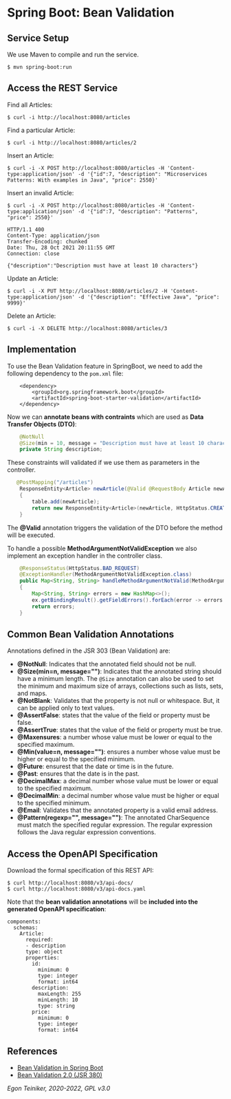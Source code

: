 # Spring Boot: Bean Validation


## Service Setup

We use Maven to compile and run the service.
```
$ mvn spring-boot:run
```

## Access the REST Service

Find all Articles:
```
$ curl -i http://localhost:8080/articles

```

Find a particular Article:
```    
$ curl -i http://localhost:8080/articles/2

```
 
Insert an Article:
```
$ curl -i -X POST http://localhost:8080/articles -H 'Content-type:application/json' -d '{"id":7, "description": "Microservices Patterns: With examples in Java", "price": 2550}'
```

Insert an invalid Article:
```
$ curl -i -X POST http://localhost:8080/articles -H 'Content-type:application/json' -d '{"id":7, "description": "Patterns", "price": 2550}'

HTTP/1.1 400 
Content-Type: application/json
Transfer-Encoding: chunked
Date: Thu, 28 Oct 2021 20:11:55 GMT
Connection: close

{"description":"Description must have at least 10 characters"}
```


Update an Article:
```    
$ curl -i -X PUT http://localhost:8080/articles/2 -H 'Content-type:application/json' -d '{"description": "Effective Java", "price": 9999}'

```

Delete an Article:
```    
$ curl -i -X DELETE http://localhost:8080/articles/3
```

## Implementation

To use the Bean Validation feature in SpringBoot, we need to add the following dependency to the `pom.xml` file:

```
    <dependency>
        <groupId>org.springframework.boot</groupId>
        <artifactId>spring-boot-starter-validation</artifactId>
    </dependency>
```

Now we can **annotate beans with contraints** which are used as **Data Transfer Objects (DTO)**:

```Java
    @NotNull
    @Size(min = 10, message = "Description must have at least 10 characters")
    private String description;
```

These constraints will validated if we use them as parameters in the controller.
```Java
   @PostMapping("/articles")
    ResponseEntity<Article> newArticle(@Valid @RequestBody Article newArticle)
    {
        table.add(newArticle);
        return new ResponseEntity<Article>(newArticle, HttpStatus.CREATED);
    }
```
The **@Valid** annotation triggers the validation of the DTO before the method will be executed.

To handle a possible **MethodArgumentNotValidException** we also implement an exception handler in the controller
class.
```Java
    @ResponseStatus(HttpStatus.BAD_REQUEST)
    @ExceptionHandler(MethodArgumentNotValidException.class)
    public Map<String, String> handleMethodArgumentNotValid(MethodArgumentNotValidException ex)
    {
        Map<String, String> errors = new HashMap<>();
        ex.getBindingResult().getFieldErrors().forEach(error -> errors.put(error.getField(), error.getDefaultMessage()));
        return errors;
    }
```

## Common Bean Validation Annotations

Annotations defined in the JSR 303 (Bean Validation) are:
* **@NotNull**: Indicates that the annotated field should not be null.
* **@Size(min=n, message="")**: Indicates that the annotated string should have a minimum length. 
   The `@Size` annotation can also be used to set the minimum and maximum size of arrays, collections such as lists, sets, and maps.
* **@NotBlank**: Validates that the property is not null or whitespace. But, it can be applied only to text values.
* **@AssertFalse**: states that the value of the field or property must be false.
* **@AssertTrue**: states that the value of the field or property must be true.
* **@Maxensures**: a number whose value must be lower or equal to the specified maximum.
* **@Min(value=n, message="")**: ensures a number whose value must be higher or equal to the specified minimum.
* **@Future**: ensurest that the date or time is in the future.
* **@Past**: ensures that the date is in the past.
* **@DecimalMax**: a decimal number whose value must be lower or equal to the specified maximum.
* **@DecimalMin**: a decimal number whose value must be higher or equal to the specified minimum.
* **@Email**: Validates that the annotated property is a valid email address.
* **@Pattern(regexp="", message="")**: The annotated CharSequence must match the specified regular expression. The regular expression follows the Java regular expression conventions.

## Access the OpenAPI Specification

Download the formal specification of this REST API:
```
$ curl http://localhost:8080/v3/api-docs/
$ curl http://localhost:8080/v3/api-docs.yaml
```

Note that the **bean validation annotations** will be **included into the generated OpenAPI specification**:
```
components:
  schemas:
    Article:
      required:
      - description
      type: object
      properties:
        id:
          minimum: 0
          type: integer
          format: int64
        description:
          maxLength: 255
          minLength: 10
          type: string
        price:
          minimum: 0
          type: integer
          format: int64
```

## References
* [Bean Validation in Spring Boot](https://springframework.guru/bean-validation-in-spring-boot/)
* [Bean Validation 2.0 (JSR 380)](https://beanvalidation.org/2.0-jsr380/)

*Egon Teiniker, 2020-2022, GPL v3.0*
